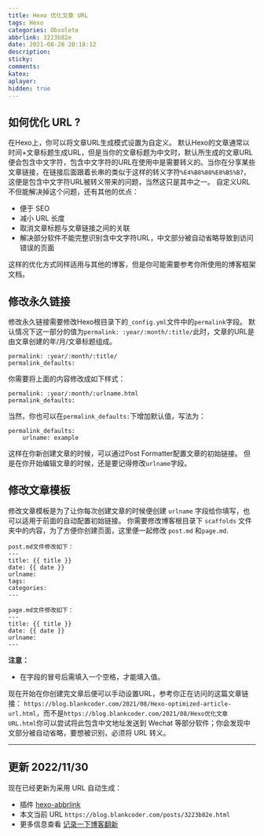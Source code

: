 ```yaml
---
title: Hexo 优化文章 URL
tags: Hexo
categories: Obsolete
abbrlink: 3223b82e
date: 2021-08-28 20:18:12
description: 
sticky: 
comments:
katex: 
aplayer:
hidden: true
---
```


## 如何优化 URL ?

在Hexo上，你可以将文章URL生成模式设置为自定义。
默认Hexo的文章通常以时间+文章标题生成URL，但是当你的文章标题为中文时，默认所生成的文章URL便会包含中文字符，包含中文字符的URL在使用中是需要转义的。当你在分享某些文章链接，在链接后面跟着长串的类似于这样的转义字符`%E4%B8%80%E8%B5%B7`，这便是包含中文字符URL被转义带来的问题，当然这只是其中之一。
自定义URL不但能解决掉这个问题，还有其他的优点：

- 便于 SEO
- 减小 URL 长度
- 取消文章标题与文章链接之间的关联
- 解决部分软件不能完整识别含中文字符URL，中文部分被自动省略导致到访问错误的页面

这样的优化方式同样适用与其他的博客，但是你可能需要参考你所使用的博客框架文档。

<!--more-->

## 修改永久链接
修改永久链接需要修改Hexo根目录下的`_config.yml`文件中的`permalink`字段。
默认情况下这一部分的值为`permalink: :year/:month/:title/`此时，文章的URL是由文章创建的年/月/文章标题组成。
```
permalink: :year/:month/:title/
permalink_defaults:
```
你需要将上面的内容修改成如下样式：
```
permalink: :year/:month/:urlname.html
permalink_defaults:
```
当然，你也可以在`permalink_defaults:`下增加默认值，写法为：
```
permalink_defaults:
	urlname: example
```
这样在你新创建文章的时候，可以通过Post Formatter配置文章的初始链接。
但是在你开始编辑文章的时候，还是要记得修改`urlname`字段。

## 修改文章模板
修改文章模板是为了让你每次创建文章的时候便创建 `urlname` 字段给你填写，也可以适用于前面的自动配置初始链接。
你需要修改博客根目录下 `scaffolds` 文件夹中的内容，为了方便你创建页面，这里便一起修改 `post.md` 和`page.md`.

```
post.md文件修改如下：
---
title: {{ title }}
date: {{ date }}
urlname: 
tags: 
categories: 
---

page.md文件修改如下：
---
title: {{ title }}
date: {{ date }}
urlname:
---
```
**注意：**
- 在字段的冒号后需填入一个空格，才能填入值。

现在开始在你创建完文章后便可以手动设置URL，参考你正在访问的这篇文章链接：
`https://blog.blankcoder.com/2021/08/Hexo-optimized-article-url.html`，而不是`https://blog.blankcoder.com/2021/08/Hexo优化文章URL.html`你可以尝试将此包含中文地址发送到 Wechat 等部分软件；你会发现中文部分被自动省略，要想被识别，必须将 URL 转义。

---

## 更新 2022/11/30
现在已经更新为采用 URL 自动生成：
- 插件 [hexo-abbrlink](https://github.com/rozbo/hexo-abbrlink)
- 本文当前 URL `https://blog.blankcoder.com/posts/3223b82e.html`
- 更多信息查看 [记录一下博客翻新](https://blog.blankcoder.com/posts/15941.html)
